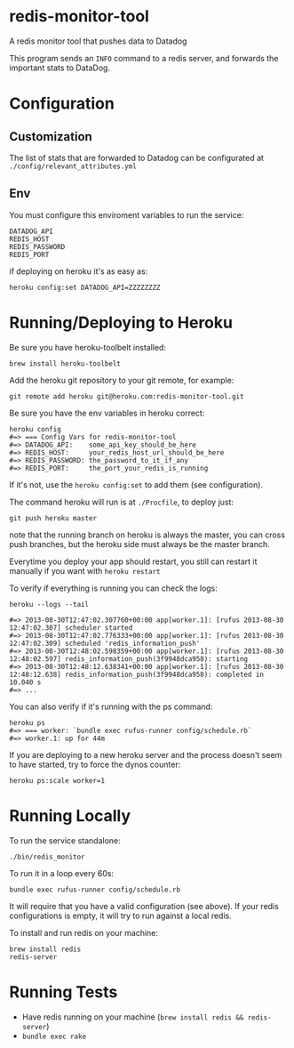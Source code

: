 redis-monitor-tool
==================

A redis monitor tool that pushes data to Datadog

This program sends an `INFO` command to a redis server,
and forwards the important stats to DataDog.


Configuration
=============

Customization
----

The list of stats that are forwarded to Datadog can be configurated at
`./config/relevant_attributes.yml`


Env
-----

You must configure this enviroment variables to run the service:

```
DATADOG_API
REDIS_HOST
REDIS_PASSWORD
REDIS_PORT
```

if deploying on heroku it's as easy as:

```
heroku config:set DATADOG_API=ZZZZZZZZ
```

Running/Deploying to Heroku
==========

Be sure you have heroku-toolbelt installed:

```
brew install heroku-toolbelt
```

Add the heroku git repository to your git remote, for example:

```
git remote add heroku git@heroku.com:redis-monitor-tool.git
```

Be sure you have the env variables in heroku correct:

```
heroku config
#=> === Config Vars for redis-monitor-tool
#=> DATADOG_API:    some_api_key_should_be_here
#=> REDIS_HOST:     your_redis_host_url_should_be_here
#=> REDIS_PASSWORD: the_password_to_it_if_any
#=> REDIS_PORT:     the_port_your_redis_is_running
```

If it's not, use the `heroku config:set` to add them (see configuration).

The command heroku will run is at `./Procfile`, to deploy just:

```
git push heroku master
```

note that the running branch on heroku is always the master, you can
cross push branches, but the heroku side must always be the master branch.

Everytime you deploy your app should restart, you still can restart it manually if
you want with `heroku restart`

To verify if everything is running you can check the logs:

```
heroku --logs --tail

#=> 2013-08-30T12:47:02.307760+00:00 app[worker.1]: [rufus 2013-08-30 12:47:02.307] scheduler started
#=> 2013-08-30T12:47:02.776333+00:00 app[worker.1]: [rufus 2013-08-30 12:47:02.309] scheduled 'redis_information_push'
#=> 2013-08-30T12:48:02.598359+00:00 app[worker.1]: [rufus 2013-08-30 12:48:02.597] redis_information_push(3f9948dca958): starting
#=> 2013-08-30T12:48:12.638341+00:00 app[worker.1]: [rufus 2013-08-30 12:48:12.638] redis_information_push(3f9948dca958): completed in 10.040 s
#=> ...
```

You can also verify if it's running with the ps command:

```
heroku ps
#=> === worker: `bundle exec rufus-runner config/schedule.rb`
#=> worker.1: up for 44m
```

If you are deploying to a new heroku server and the process doesn't seem to have started,
try to force the dynos counter:

```
heroku ps:scale worker=1
```


Running Locally
==========

To run the service standalone:

```
./bin/redis_monitor
```

To run it in a loop every 60s:

```
bundle exec rufus-runner config/schedule.rb
```

It will require that you have a valid configuration (see above).
If your redis configurations is empty, it will try to run against
a local redis.

To install and run redis on your machine:

```
brew install redis
redis-server
```

Running Tests
=============

* Have redis running on your machine (`brew install redis && redis-server`)
* `bundle exec rake`

